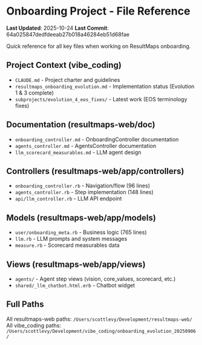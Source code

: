 # Onboarding Project - File Reference

**Last Updated**: 2025-10-24
**Last Commit**: 64a025847dedfdeeab27b018a46284eb51d68fae

Quick reference for all key files when working on ResultMaps onboarding.

## Project Context (vibe_coding)
- `CLAUDE.md` - Project charter and guidelines
- `resultmaps_onboarding_evolution.md` - Implementation status (Evolution 1 & 3 complete)
- `subprojects/evolution_4_eos_fixes/` - Latest work (EOS terminology fixes)

## Documentation (resultmaps-web/doc)
- `onboarding_controller.md` - OnboardingController documentation
- `agents_controller.md` - AgentsController documentation
- `llm_scorecard_measurables.md` - LLM agent design

## Controllers (resultmaps-web/app/controllers)
- `onboarding_controller.rb` - Navigation/flow (96 lines)
- `agents_controller.rb` - Step implementation (148 lines)
- `api/llm_controller.rb` - LLM API endpoint

## Models (resultmaps-web/app/models)
- `user/onboarding_meta.rb` - Business logic (765 lines)
- `llm.rb` - LLM prompts and system messages
- `measure.rb` - Scorecard measurables data

## Views (resultmaps-web/app/views)
- `agents/` - Agent step views (vision, core_values, scorecard, etc.)
- `shared/_llm_chatbot.html.erb` - Chatbot widget

## Full Paths
All resultmaps-web paths: `/Users/scottlevy/Development/resultmaps-web/`
All vibe_coding paths: `/Users/scottlevy/Development/vibe_coding/onboarding_evolution_20250906/`
